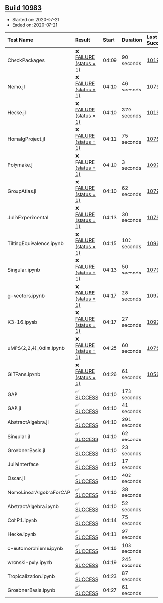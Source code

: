 ## [Build 10983](https://oscarci.mathematik.uni-kl.de/job/oscar/10983/)

* Started on: 2020-07-21
* Ended on: 2020-07-21

| Test Name    | Result | Start | Duration | Last Success | First Failure |
|:-------------|:-------|:------|:---------|:-------------|:--------------|
| CheckPackages | ❌ [FAILURE (status = 1)](https://oscarci.mathematik.uni-kl.de/job/oscar/10983/artifact/logs/build-10983/CheckPackages.log) | 04:09 | 90 seconds | [10197](https://oscarci.mathematik.uni-kl.de/job/oscar/10197/) | [10198](https://oscarci.mathematik.uni-kl.de/job/oscar/10198/) |
| Nemo.jl | ❌ [FAILURE (status = 1)](https://oscarci.mathematik.uni-kl.de/job/oscar/10983/artifact/logs/build-10983/Nemo.jl.log) | 04:10 | 46 seconds | [10790](https://oscarci.mathematik.uni-kl.de/job/oscar/10790/) | [10791](https://oscarci.mathematik.uni-kl.de/job/oscar/10791/) |
| Hecke.jl | ❌ [FAILURE (status = 1)](https://oscarci.mathematik.uni-kl.de/job/oscar/10983/artifact/logs/build-10983/Hecke.jl.log) | 04:10 | 379 seconds | [10197](https://oscarci.mathematik.uni-kl.de/job/oscar/10197/) | [10198](https://oscarci.mathematik.uni-kl.de/job/oscar/10198/) |
| HomalgProject.jl | ❌ [FAILURE (status = 1)](https://oscarci.mathematik.uni-kl.de/job/oscar/10983/artifact/logs/build-10983/HomalgProject.jl.log) | 04:11 | 75 seconds | [10765](https://oscarci.mathematik.uni-kl.de/job/oscar/10765/) | [10766](https://oscarci.mathematik.uni-kl.de/job/oscar/10766/) |
| Polymake.jl | ❌ [FAILURE (status = 1)](https://oscarci.mathematik.uni-kl.de/job/oscar/10983/artifact/logs/build-10983/Polymake.jl.log) | 04:10 | 3 seconds | [10977](https://oscarci.mathematik.uni-kl.de/job/oscar/10977/) | [10978](https://oscarci.mathematik.uni-kl.de/job/oscar/10978/) |
| GroupAtlas.jl | ❌ [FAILURE (status = 1)](https://oscarci.mathematik.uni-kl.de/job/oscar/10983/artifact/logs/build-10983/GroupAtlas.jl.log) | 04:10 | 62 seconds | [10790](https://oscarci.mathematik.uni-kl.de/job/oscar/10790/) | [10791](https://oscarci.mathematik.uni-kl.de/job/oscar/10791/) |
| JuliaExperimental | ❌ [FAILURE (status = 1)](https://oscarci.mathematik.uni-kl.de/job/oscar/10983/artifact/logs/build-10983/JuliaExperimental.log) | 04:13 | 30 seconds | [10790](https://oscarci.mathematik.uni-kl.de/job/oscar/10790/) | [10791](https://oscarci.mathematik.uni-kl.de/job/oscar/10791/) |
| TiltingEquivalence.ipynb | ❌ [FAILURE (status = 1)](https://oscarci.mathematik.uni-kl.de/job/oscar/10983/artifact/logs/build-10983/TiltingEquivalence.ipynb.log) | 04:15 | 102 seconds | [10962](https://oscarci.mathematik.uni-kl.de/job/oscar/10962/) | [10963](https://oscarci.mathematik.uni-kl.de/job/oscar/10963/) |
| Singular.ipynb | ❌ [FAILURE (status = 1)](https://oscarci.mathematik.uni-kl.de/job/oscar/10983/artifact/logs/build-10983/Singular.ipynb.log) | 04:13 | 50 seconds | [10790](https://oscarci.mathematik.uni-kl.de/job/oscar/10790/) | [10791](https://oscarci.mathematik.uni-kl.de/job/oscar/10791/) |
| g-vectors.ipynb | ❌ [FAILURE (status = 1)](https://oscarci.mathematik.uni-kl.de/job/oscar/10983/artifact/logs/build-10983/g-vectors.ipynb.log) | 04:17 | 28 seconds | [10977](https://oscarci.mathematik.uni-kl.de/job/oscar/10977/) | [10978](https://oscarci.mathematik.uni-kl.de/job/oscar/10978/) |
| K3-16.ipynb | ❌ [FAILURE (status = 1)](https://oscarci.mathematik.uni-kl.de/job/oscar/10983/artifact/logs/build-10983/K3-16.ipynb.log) | 04:17 | 27 seconds | [10977](https://oscarci.mathematik.uni-kl.de/job/oscar/10977/) | [10978](https://oscarci.mathematik.uni-kl.de/job/oscar/10978/) |
| uMPS(2,2,4)_0dim.ipynb | ❌ [FAILURE (status = 1)](https://oscarci.mathematik.uni-kl.de/job/oscar/10983/artifact/logs/build-10983/uMPS-2-2-4-_0dim.ipynb.log) | 04:25 | 60 seconds | [10765](https://oscarci.mathematik.uni-kl.de/job/oscar/10765/) | [10766](https://oscarci.mathematik.uni-kl.de/job/oscar/10766/) |
| GITFans.ipynb | ❌ [FAILURE (status = 1)](https://oscarci.mathematik.uni-kl.de/job/oscar/10983/artifact/logs/build-10983/GITFans.ipynb.log) | 04:26 | 61 seconds | [10566](https://oscarci.mathematik.uni-kl.de/job/oscar/10566/) | [10567](https://oscarci.mathematik.uni-kl.de/job/oscar/10567/) |
| GAP | ✅ [SUCCESS](https://oscarci.mathematik.uni-kl.de/job/oscar/10983/artifact/logs/build-10983/GAP.log) | 04:10 | 173 seconds |  |  |
| GAP.jl | ✅ [SUCCESS](https://oscarci.mathematik.uni-kl.de/job/oscar/10983/artifact/logs/build-10983/GAP.jl.log) | 04:10 | 41 seconds |  |  |
| AbstractAlgebra.jl | ✅ [SUCCESS](https://oscarci.mathematik.uni-kl.de/job/oscar/10983/artifact/logs/build-10983/AbstractAlgebra.jl.log) | 04:10 | 391 seconds |  |  |
| Singular.jl | ✅ [SUCCESS](https://oscarci.mathematik.uni-kl.de/job/oscar/10983/artifact/logs/build-10983/Singular.jl.log) | 04:10 | 62 seconds |  |  |
| GroebnerBasis.jl | ✅ [SUCCESS](https://oscarci.mathematik.uni-kl.de/job/oscar/10983/artifact/logs/build-10983/GroebnerBasis.jl.log) | 04:10 | 23 seconds |  |  |
| JuliaInterface | ✅ [SUCCESS](https://oscarci.mathematik.uni-kl.de/job/oscar/10983/artifact/logs/build-10983/JuliaInterface.log) | 04:12 | 17 seconds |  |  |
| Oscar.jl | ✅ [SUCCESS](https://oscarci.mathematik.uni-kl.de/job/oscar/10983/artifact/logs/build-10983/Oscar.jl.log) | 04:10 | 402 seconds |  |  |
| NemoLinearAlgebraForCAP | ✅ [SUCCESS](https://oscarci.mathematik.uni-kl.de/job/oscar/10983/artifact/logs/build-10983/NemoLinearAlgebraForCAP.log) | 04:10 | 38 seconds |  |  |
| AbstractAlgebra.ipynb | ✅ [SUCCESS](https://oscarci.mathematik.uni-kl.de/job/oscar/10983/artifact/logs/build-10983/AbstractAlgebra.ipynb.log) | 04:10 | 52 seconds |  |  |
| CohP1.ipynb | ✅ [SUCCESS](https://oscarci.mathematik.uni-kl.de/job/oscar/10983/artifact/logs/build-10983/CohP1.ipynb.log) | 04:14 | 75 seconds |  |  |
| Hecke.ipynb | ✅ [SUCCESS](https://oscarci.mathematik.uni-kl.de/job/oscar/10983/artifact/logs/build-10983/Hecke.ipynb.log) | 04:11 | 97 seconds |  |  |
| c-automorphisms.ipynb | ✅ [SUCCESS](https://oscarci.mathematik.uni-kl.de/job/oscar/10983/artifact/logs/build-10983/c-automorphisms.ipynb.log) | 04:18 | 108 seconds |  |  |
| wronski-poly.ipynb | ✅ [SUCCESS](https://oscarci.mathematik.uni-kl.de/job/oscar/10983/artifact/logs/build-10983/wronski-poly.ipynb.log) | 04:19 | 245 seconds |  |  |
| Tropicalization.ipynb | ✅ [SUCCESS](https://oscarci.mathematik.uni-kl.de/job/oscar/10983/artifact/logs/build-10983/Tropicalization.ipynb.log) | 04:23 | 87 seconds |  |  |
| GroebnerBasis.ipynb | ✅ [SUCCESS](https://oscarci.mathematik.uni-kl.de/job/oscar/10983/artifact/logs/build-10983/GroebnerBasis.ipynb.log) | 04:27 | 61 seconds |  |  |
